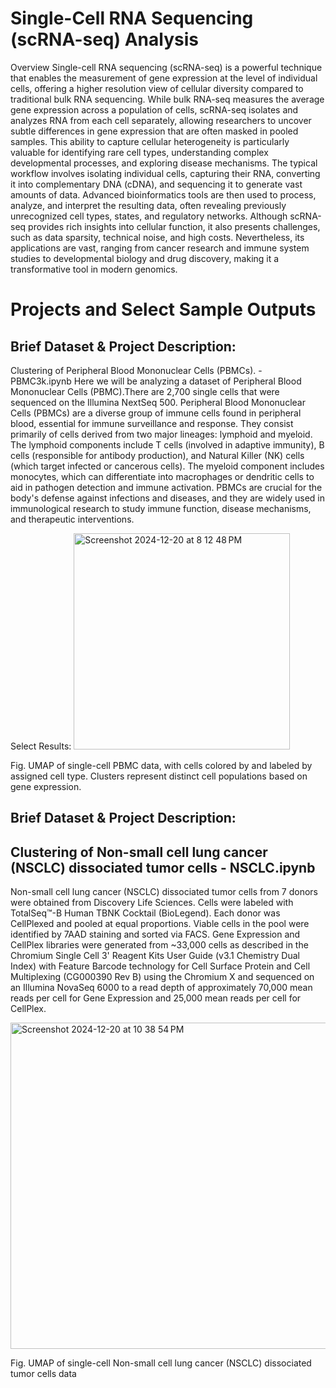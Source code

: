 # Single-Cell RNA Sequencing (scRNA-seq) Analysis
Overview
Single-cell RNA sequencing (scRNA-seq) is a powerful technique that enables the measurement of gene expression at the level of individual cells, offering a higher resolution view of cellular diversity compared to traditional bulk RNA sequencing. While bulk RNA-seq measures the average gene expression across a population of cells, scRNA-seq isolates and analyzes RNA from each cell separately, allowing researchers to uncover subtle differences in gene expression that are often masked in pooled samples. This ability to capture cellular heterogeneity is particularly valuable for identifying rare cell types, understanding complex developmental processes, and exploring disease mechanisms. The typical workflow involves isolating individual cells, capturing their RNA, converting it into complementary DNA (cDNA), and sequencing it to generate vast amounts of data. Advanced bioinformatics tools are then used to process, analyze, and interpret the resulting data, often revealing previously unrecognized cell types, states, and regulatory networks. Although scRNA-seq provides rich insights into cellular function, it also presents challenges, such as data sparsity, technical noise, and high costs. Nevertheless, its applications are vast, ranging from cancer research and immune system studies to developmental biology and drug discovery, making it a transformative tool in modern genomics.

# Projects and Select Sample Outputs
## Brief Dataset & Project Description: 
Clustering of Peripheral Blood Mononuclear Cells (PBMCs). - PBMC3k.ipynb
Here we will be analyzing a dataset of Peripheral Blood Mononuclear Cells (PBMC).There are 2,700 single cells that were sequenced on the Illumina NextSeq 500. Peripheral Blood Mononuclear Cells (PBMCs) are a diverse group of immune cells found in peripheral blood, essential for immune surveillance and response. They consist primarily of cells derived from two major lineages: lymphoid and myeloid. The lymphoid components include T cells (involved in adaptive immunity), B cells (responsible for antibody production), and Natural Killer (NK) cells (which target infected or cancerous cells). The myeloid component includes monocytes, which can differentiate into macrophages or dendritic cells to aid in pathogen detection and immune activation. PBMCs are crucial for the body's defense against infections and diseases, and they are widely used in immunological research to study immune function, disease mechanisms, and therapeutic interventions.

Select Results:
<img width="346" alt="Screenshot 2024-12-20 at 8 12 48 PM" src="https://github.com/user-attachments/assets/a85818b6-dbb1-4d83-8472-1f33993e935d">

Fig. UMAP of single-cell PBMC data, with cells colored by  and labeled by assigned cell type. Clusters represent distinct cell populations based on gene expression.
## Brief Dataset & Project Description:
## Clustering of Non-small cell lung cancer (NSCLC) dissociated tumor cells - NSCLC.ipynb
Non-small cell lung cancer (NSCLC) dissociated tumor cells from 7 donors were obtained from Discovery Life Sciences. Cells were labeled with TotalSeq™-B Human TBNK Cocktail (BioLegend). Each donor was CellPlexed and pooled at equal proportions. Viable cells in the pool were identified by 7AAD staining and sorted via FACS.
Gene Expression and CellPlex libraries were generated from ~33,000 cells as described in the Chromium Single Cell 3' Reagent Kits User Guide (v3.1 Chemistry Dual Index) with Feature Barcode technology for Cell Surface Protein and Cell Multiplexing (CG000390 Rev B) using the Chromium X and sequenced on an Illumina NovaSeq 6000 to a read depth of approximately 70,000 mean reads per cell for Gene Expression and 25,000 mean reads per cell for CellPlex.

<img width="522" alt="Screenshot 2024-12-20 at 10 38 54 PM" src="https://github.com/user-attachments/assets/fc494e74-ff38-465e-94c2-a80455f9249b" />

Fig. UMAP of single-cell Non-small cell lung cancer (NSCLC) dissociated tumor cells data 



